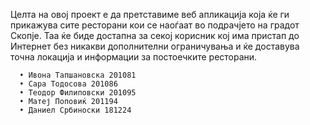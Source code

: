 Целта на овој проект е да претставиме веб апликација која ќе ги прикажува сите ресторани кои се наоѓаат во подрачјето на градот Скопје. 
Таа ќе биде достапна за секој корисник кој има пристап до Интернет без никакви дополнителни ограничувања и ќе доставува точна локација и информации за 
постоечките ресторани.

      •	Ивона Тапшановска 201081
      •	Сара Тодосова 201086
      •	Теодор Филиповски 201095
      •	Матеј Поповиќ 201194
      •	Даниел Србиноски 181224
